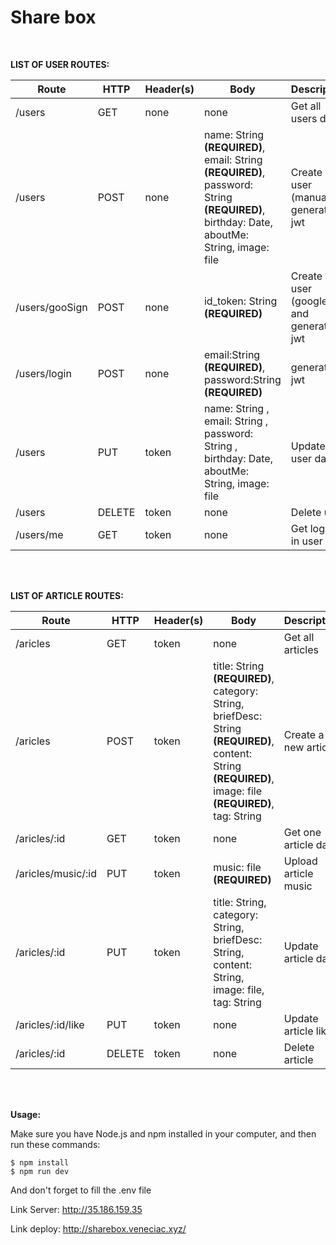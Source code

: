 <h1> Share box </h1>
<br>

**LIST OF USER ROUTES:**

Route|HTTP|Header(s)|Body|Description|
|---|---|---|---|---|
|/users|GET|none|none|Get all users data|
|/users|POST|none|name: String **(REQUIRED)**, email: String **(REQUIRED)**, password: String **(REQUIRED)**, birthday: Date, aboutMe: String, image: file|Create new user (manual) & generate jwt |
|/users/gooSign|POST|none|id_token: String **(REQUIRED)**|Create new user (google) and generate jwt|
|/users/login|POST|none|email:String **(REQUIRED)**, password:String **(REQUIRED)**|generate jwt |
|/users|PUT|token|name: String , email: String , password: String , birthday: Date, aboutMe: String, image: file|Update user data|
|/users|DELETE|token|none|Delete user|
|/users/me|GET|token|none|Get logged in user info |

<br>
<br>

**LIST OF ARTICLE ROUTES:**

Route|HTTP|Header(s)|Body|Description|
|---|---|---|---|---|
|/aricles|GET|token|none |Get all articles|
|/aricles|POST|token|title: String **(REQUIRED)**, category: String, briefDesc: String **(REQUIRED)**, content: String **(REQUIRED)**, image: file **(REQUIRED)**, tag: String|Create a new article|
|/aricles/:id|GET|token|none |Get one article data|
|/aricles/music/:id|PUT|token|music: file **(REQUIRED)** |Upload article music|
|/aricles/:id|PUT|token|title: String, category: String, briefDesc: String, content: String, image: file, tag: String|Update article data|
|/aricles/:id/like|PUT|token|none |Update article like|
|/aricles/:id|DELETE|token|none |Delete article|

<br>
<br>

**Usage:**

Make sure you have Node.js and npm installed in your computer, and then run these commands:

```
$ npm install
$ npm run dev
```
And don't forget to fill the .env file 

Link Server:
http://35.186.159.35

Link deploy: 
http://sharebox.veneciac.xyz/
